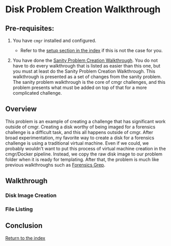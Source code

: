 # Disk Problem Creation Walkthrough


## Pre-requisites:

1. You have `cmgr` installed and configured.
    - Refer to the [setup section in the index](/README.md#setup)
      if this is not the case for you.

2. You have done the [Sanity Problem Creation Walkthrough](/example-problems/sanity-static-flag/README.md).
   You do not have to do every walkthrough that is listed as easier than this
   one, but you must at least do the Sanity Problem Creation Walkthrough. 
   This walkthrough is presented as a set of changes from the sanity problem.
   The sanity problem walkthrough is the core of cmgr challenges, and this 
   problem presents what must be added on top of that for a more complicated
   challenge.



## Overview

This problem is an example of creating a challenge that has significant work
outside of cmgr. Creating a disk worthy of being imaged for a forensics 
challenge is a difficult task, and this all happens outside of cmgr. After
broad experimentation, my favorite way to create a disk for a forensics
challenge is using a traditional virtual machine. Even if we could, we probably
wouldn't want to put this process of virtual machine creation in the
cmgr/Docker pipeline. Instead, we copy the raw disk image to our problem folder
when it is ready for templating. After that, the problem is much like previous
walkthroughs such as [Forensics Grep](/example-problems/forensics-grep/).



## Walkthrough


### Disk Image Creation



### File Listing



## Conclusion




[Return to the index](/README.md#walkthroughs)


